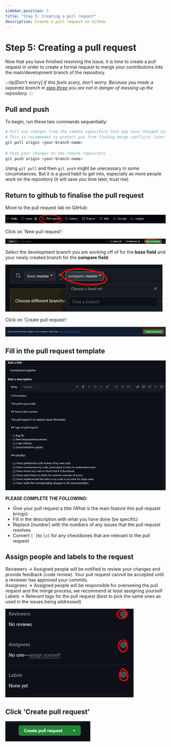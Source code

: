 ```yaml
---
sidebar_position: 5
title: "Step 5: Creating a pull request"
description: Create a pull request on GitHub
---
```


# Step 5: Creating a pull request

Now that you have finished resolving the issue, it is time to create a pull request in order to create a formal request to merge your contributions into the main/development branch of the repository.

:::tip[Don't worry]
*If this feels scary, don't worry. Because you made a separate branch in [step three](./Creating-new-branch.md) you are not in danger of messing up the repository.*
:::

## Pull and push

To begin, run these two commands sequentially:

```bash
# Pull any changes from the remote repository that may have changed since step one
# This is recommeded to protect you from finding merge conflicts later on
git pull origin <your-branch-name>

# Push your changes to the remote repository
git push origin <your-branch-name>
```

Using `git pull` and then `git push` might be unecessary in some circumstances. But it is a good habit to get into, especially as more people work on the repository (it will save you time later, trust me).

## Return to github to finalise the pull request

Move to the pull request tab on GitHub:

![Screenshot of the location of pull requests](/development-pipeline/pull-request-location.png)

Click on 'New pull request':

![Screenshot of the location of pull request button](/development-pipeline/pull-request-button.png)

Select the development branch you are working off of for the **base field** and your newly created branch for the **compare field**:

![Screenshot of the compare and base](/development-pipeline/pull-request-branch-selection.png)

Click on 'Create pull request':

![Screenshot of the create pull request button](/development-pipeline/create-pull-request-button.png)

## Fill in the pull request template

![Screenshot of the pull request template](/development-pipeline/pull-request-template-boxes.png)

**PLEASE COMPLETE THE FOLLOWING:**

- Give your pull request a title (What is the main feature this pull request brings)
- Fill in the description with what you have done (be specific)
- Replace [number] with the numbers of any issues that the pull request resolves
- Convert `[ ]`to `[x]` for any checkboxes that are relevant to the pull request

## Assign people and labels to the request

Reviewers -> Assigned people will be notified to review your changes and provide feedback (code review). Your pull request cannot be accepted until a reviewer has approved your commits.
\
Assignees -> Assigned people will be responsible for overseeing the pull request and the merge process, we recommend at least assigning yourself
\
Labels -> Relevant tags for the pull request (best to pick the same ones as used in the issues being addressed)

![Screenshot of applying labels](/development-pipeline/assign-labels-pull-request.png)

## Click 'Create pull request'

![Screenshot of create pull request button](/development-pipeline/create-pull-request.png)